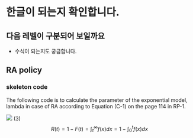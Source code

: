 # 한글이 되는지 확인합니다.
## 다음 레벨이 구분되어 보일까요

* 수식이 되는지도 궁금합니다.
## RA policy
### skeleton code

The following code is to calculate the parameter of the exponential model, lambda in case of RA according to Equation (C-1) on the page 114 in RP-1. 

<img src="https://render.githubusercontent.com/render/math?math=
R(t)=1-F(t)=\int_t^\infty f(x)dx=1-\int_0^t f(x)dx"> (3)
$$ R(t)=1-F(t)=\int_t^\infty f(x)dx=1-\int_0^t f(x)dx $$
